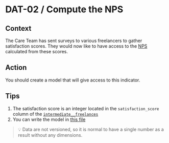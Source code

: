 # **DAT-02** / Compute the NPS

## Context
The Care Team has sent surveys to various freelancers to gather satisfaction scores. They would now like to have access to the [NPS](https://www.qualtrics.com/fr/gestion-de-l-experience/client/nps/) calculated from these scores.


## Action
You should create a model that will give access to this indicator.


## Tips
1) The satisfaction score is an integer located in the `satisfaction_score` column of the [`intermediate__freelances`](../dbt/models/intermediate/intermediate__freelances.sql#L11)
2) You can write the model in [this file](../../dbt/models/marts/kpi/marts__kpi__nps.sql)

> 💡 Data are not versioned, so it is normal to have a single number as a result without any dimensions.
